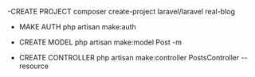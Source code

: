 -CREATE PROJECT
composer create-project laravel/laravel real-blog

- MAKE AUTH
php artisan make:auth

- CREATE MODEL
php artisan make:model Post -m

- CREATE CONTROLLER
php artisan make:controller PostsController --resource